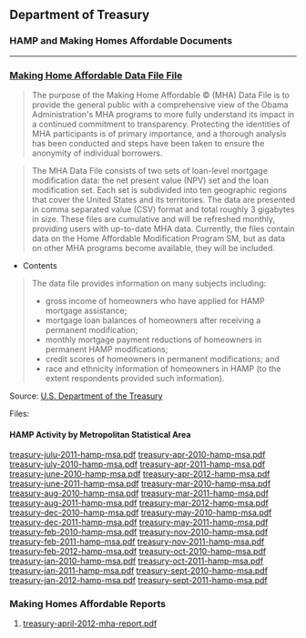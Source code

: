 
## Department of Treasury 

### HAMP and Making Homes Affordable Documents

-----

### [Making Home Affordable Data File File](http://www.treasury.gov/initiatives/financial-stability/results/Pages/mha_publicfile.aspx)

> The purpose of the Making Home Affordable © (MHA) Data File is to provide the general public with a comprehensive view of the Obama Administration's MHA programs to more fully understand its impact in a continued commitment to transparency. Protecting the identities of MHA participants is of primary importance, and a thorough analysis has been conducted and steps have been taken to ensure the anonymity of individual borrowers. 

> The MHA Data File consists of two sets of loan-level mortgage modification data: the net present value (NPV) set and the loan modification set. Each set is subdivided into ten geographic regions that cover the United States and its territories. The data are presented in comma separated value (CSV) format and total roughly 3 gigabytes in size. These files are cumulative and will be refreshed monthly, providing users with up-to-date MHA data. Currently, the files contain data on the Home Affordable Modification Program SM, but as data on other MHA programs become available, they will be included.

- Contents 
> The data file provides information on many subjects including: 
> - gross income of homeowners who have applied for HAMP mortgage assistance; 
> - mortgage loan balances of homeowners after receiving a permanent modification;
> - monthly mortgage payment reductions of homeowners in permanent HAMP modifications; 
> - credit scores of homeowners in permanent modifications; and 
> - race and ethnicity information of homeowners in HAMP (to the extent respondents provided such information).



Source: [U.S. Department of the Treasury](http://www.treasury.gov/initiatives/financial-stability/results/MHA-Reports/Pages/default.aspx?page=1)

Files: 

#### HAMP Activity by Metropolitan Statistical Area
[treasury-julu-2011-hamp-msa.pdf](treasury-julu-2011-hamp-msa.pdf)
[treasury-apr-2010-hamp-msa.pdf](treasury-apr-2010-hamp-msa.pdf)
[treasury-july-2010-hamp-msa.pdf](treasury-july-2010-hamp-msa.pdf)
[treasury-apr-2011-hamp-msa.pdf](treasury-apr-2011-hamp-msa.pdf)
[treasury-june-2010-hamp-msa.pdf](treasury-june-2010-hamp-msa.pdf)
[treasury-apr-2012-hamp-msa.pdf](treasury-apr-2012-hamp-msa.pdf)
[treasury-june-2011-hamp-msa.pdf](treasury-june-2011-hamp-msa.pdf)
[treasury-mar-2010-hamp-msa.pdf](treasury-mar-2010-hamp-msa.pdf)
[treasury-aug-2010-hamp-msa.pdf](treasury-aug-2010-hamp-msa.pdf)
[treasury-mar-2011-hamp-msa.pdf](treasury-mar-2011-hamp-msa.pdf)
[treasury-aug-2011-hamp-msa.pdf](treasury-aug-2011-hamp-msa.pdf)
[treasury-mar-2012-hamp-msa.pdf](treasury-mar-2012-hamp-msa.pdf)
[treasury-dec-2010-hamp-msa.pdf](treasury-dec-2010-hamp-msa.pdf)
[treasury-may-2010-hamp-msa.pdf](treasury-may-2010-hamp-msa.pdf)
[treasury-dec-2011-hamp-msa.pdf](treasury-dec-2011-hamp-msa.pdf)
[treasury-may-2011-hamp-msa.pdf](treasury-may-2011-hamp-msa.pdf)
[treasury-feb-2010-hamp-msa.pdf](treasury-feb-2010-hamp-msa.pdf)
[treasury-nov-2010-hamp-msa.pdf](treasury-nov-2010-hamp-msa.pdf)
[treasury-feb-2011-hamp-msa.pdf](treasury-feb-2011-hamp-msa.pdf)
[treasury-nov-2011-hamp-msa.pdf](treasury-nov-2011-hamp-msa.pdf)
[treasury-feb-2012-hamp-msa.pdf](treasury-feb-2012-hamp-msa.pdf)
[treasury-oct-2010-hamp-msa.pdf](treasury-oct-2010-hamp-msa.pdf)
[treasury-jan-2010-hamp-msa.pdf](treasury-jan-2010-hamp-msa.pdf)
[treasury-oct-2011-hamp-msa.pdf](treasury-oct-2011-hamp-msa.pdf)
[treasury-jan-2011-hamp-msa.pdf](treasury-jan-2011-hamp-msa.pdf)
[treasury-sept-2010-hamp-msa.pdf](treasury-sept-2010-hamp-msa.pdf)
[treasury-jan-2012-hamp-msa.pdf](treasury-jan-2012-hamp-msa.pdf)
[treasury-sept-2011-hamp-msa.pdf](treasury-sept-2011-hamp-msa.pdf)


### Making Homes Affordable Reports

1. [treasury-april-2012-mha-report.pdf](treasury-april-2012-mha-report.pdf)



